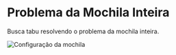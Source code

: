 Problema da Mochila Inteira
=======================

Busca tabu resolvendo o problema da mochila inteira.

![Configuração da mochila](https://raw.github.com/marcoscastro/mochila_inteiro-busca_tabu/master/configuracao_mochila.jpg)
